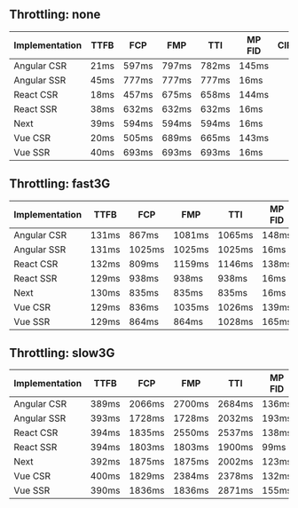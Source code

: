 ## Throttling: none
| Implementation | TTFB | FCP   | FMP   | TTI   | MP FID | CIR | ISP |
| -------------- | ---- | ----- | ----- | ----- | ------ | --- | --- |
| Angular CSR    | 21ms | 597ms | 797ms | 782ms | 145ms  |     |     |
| Angular SSR    | 45ms | 777ms | 777ms | 777ms | 16ms   |     |     |
| React CSR      | 18ms | 457ms | 675ms | 658ms | 144ms  |     |     |
| React SSR      | 38ms | 632ms | 632ms | 632ms | 16ms   |     |     |
| Next           | 39ms | 594ms | 594ms | 594ms | 16ms   |     |     |
| Vue CSR        | 20ms | 505ms | 689ms | 665ms | 143ms  |     |     |
| Vue SSR        | 40ms | 693ms | 693ms | 693ms | 16ms   |     |     |

## Throttling: fast3G
| Implementation | TTFB  | FCP    | FMP    | TTI    | MP FID | CIR | ISP |
| -------------- | ----- | ------ | ------ | ------ | ------ | --- | --- |
| Angular CSR    | 131ms | 867ms  | 1081ms | 1065ms | 148ms  |     |     |
| Angular SSR    | 131ms | 1025ms | 1025ms | 1025ms | 16ms   |     |     |
| React CSR      | 132ms | 809ms  | 1159ms | 1146ms | 138ms  |     |     |
| React SSR      | 129ms | 938ms  | 938ms  | 938ms  | 16ms   |     |     |
| Next           | 130ms | 835ms  | 835ms  | 835ms  | 16ms   |     |     |
| Vue CSR        | 129ms | 836ms  | 1035ms | 1026ms | 139ms  |     |     |
| Vue SSR        | 129ms | 864ms  | 864ms  | 1028ms | 165ms  |     |     |

## Throttling: slow3G
| Implementation | TTFB  | FCP    | FMP    | TTI    | MP FID | CIR | ISP |
| -------------- | ----- | ------ | ------ | ------ | ------ | --- | --- |
| Angular CSR    | 389ms | 2066ms | 2700ms | 2684ms | 136ms  |     |     |
| Angular SSR    | 393ms | 1728ms | 1728ms | 2032ms | 193ms  |     |     |
| React CSR      | 394ms | 1835ms | 2550ms | 2537ms | 138ms  |     |     |
| React SSR      | 394ms | 1803ms | 1803ms | 1900ms | 99ms   |     |     |
| Next           | 392ms | 1875ms | 1875ms | 2002ms | 123ms  |     |     |
| Vue CSR        | 400ms | 1829ms | 2384ms | 2378ms | 132ms  |     |     |
| Vue SSR        | 390ms | 1836ms | 1836ms | 2871ms | 155ms  |     |     |